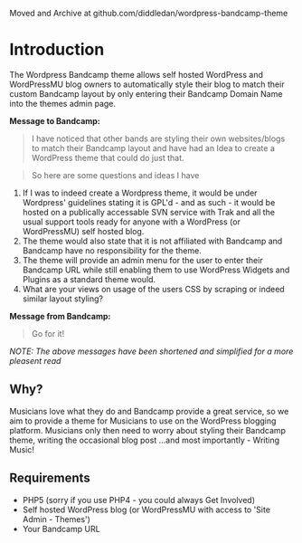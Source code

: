 Moved and Archive at github.com/diddledan/wordpress-bandcamp-theme

# Introduction #
The Wordpress Bandcamp theme allows self hosted WordPress and WordPressMU blog owners to automatically style their blog to match their custom Bandcamp layout by only entering their Bandcamp Domain Name into the themes admin page.

**Message to Bandcamp:**
> I have noticed that other bands are styling their own websites/blogs to match their Bandcamp layout and have had an Idea to create a WordPress theme that could do just that.

> So here are some questions and ideas I have

  1. If I was to indeed create a Wordpress theme, it would be under Wordpress' guidelines stating it is GPL'd - and as such - it would be hosted on a publically accessable SVN service with Trak and all the usual support tools ready for anyone with a WordPress (or WordPressMU) self hosted blog.
  1. The theme would also state that it is not affiliated with Bandcamp and Bandcamp have no responsibility for the theme.
  1. The theme will provide an admin menu for the user to enter their Bandcamp URL while still enabling them to use WordPress Widgets and Plugins as a standard theme would.
  1. What are your views on usage of the users CSS by scraping or indeed similar layout styling?

**Message from Bandcamp:**
> Go for it!

_NOTE: The above messages have been shortened and simplified for a more pleasent read_

## Why? ##
Musicians love what they do and Bandcamp provide a great service, so we aim to provide a theme for Musicians to use on the WordPress blogging platform. Musicians only then need to worry about styling their Bandcamp theme, writing the occasional blog post ...and most importantly - Writing Music!

## Requirements ##
  * PHP5 (sorry if you use PHP4 - you could always Get Involved)
  * Self hosted WordPress blog (or WordPressMU with access to 'Site Admin - Themes')
  * Your Bandcamp URL